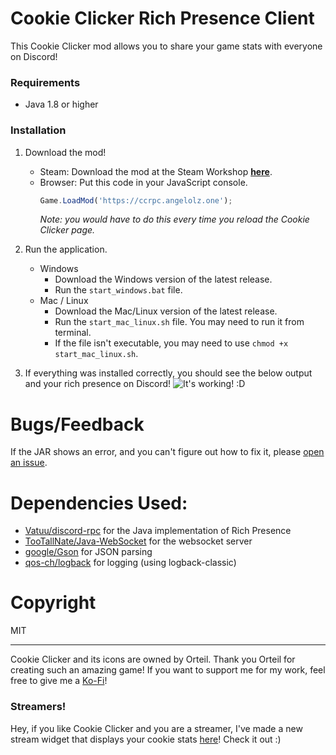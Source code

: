 # Cookie Clicker Rich Presence Client
This Cookie Clicker mod allows you to share your game stats with everyone on Discord!

### Requirements
- Java 1.8 or higher

### Installation
1) Download the mod!
    - Steam: Download the mod at the Steam Workshop **[here](https://steamcommunity.com/sharedfiles/filedetails/?id=2708959340)**.
    - Browser: Put this code in your JavaScript console.
        ```javascript
        Game.LoadMod('https://ccrpc.angelolz.one');
        ```
      *Note: you would have to do this every time you reload the Cookie Clicker page.*

2) Run the application.
    - Windows
        - Download the Windows version of the latest release.
        - Run the `start_windows.bat` file.
    - Mac / Linux
        - Download the Mac/Linux version of the latest release.
        - Run the `start_mac_linux.sh` file. You may need to run it from terminal.
        - If the file isn't executable, you may need to use `chmod +x start_mac_linux.sh`.

3) If everything was installed correctly, you should see the below output and your rich presence on Discord!
![It's working! :D](https://i.imgur.com/JAIsMk4.png)

# Bugs/Feedback
If the JAR shows an error, and you can't figure out how to fix it,
please [open an issue](https://github.com/angelolz1/CookieClickerRPC/issues).

# Dependencies Used:
- [Vatuu/discord-rpc](https://github.com/Vatuu/discord-rpc) for the Java implementation of Rich Presence
- [TooTallNate/Java-WebSocket](https://github.com/TooTallNate/Java-WebSocket) for the websocket server
- [google/Gson](https://github.com/google/gson) for JSON parsing
- [qos-ch/logback](https://github.com/qos-ch/logback) for logging (using logback-classic)

# Copyright
MIT

---
Cookie Clicker and its icons are owned by Orteil. Thank you Orteil for creating such an amazing game!
If you want to support me for my work, feel free to give me a [Ko-Fi](https://ko-fi.com/angelolz)!

### Streamers!

Hey, if you like Cookie Clicker and you are a streamer, I've made a new stream widget that displays your cookie stats
[here](https://github.com/angelolz1/cc-stream-overlay)! Check it out :)
